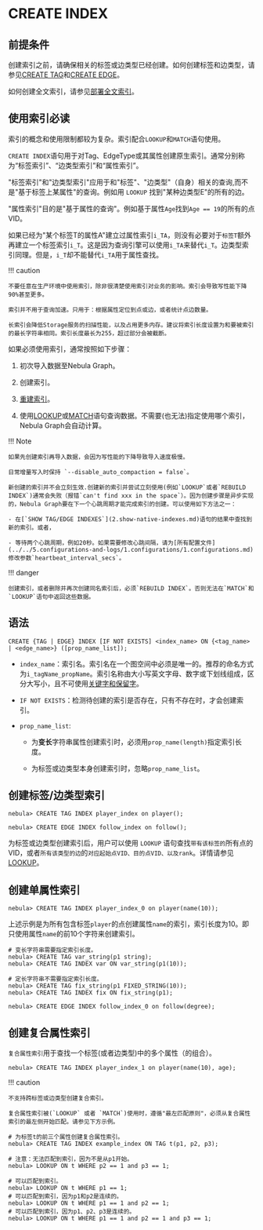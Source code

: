 # CREATE INDEX

## 前提条件

创建索引之前，请确保相关的标签或边类型已经创建。如何创建标签和边类型，请参见[CREATE TAG](../10.tag-statements/1.create-tag.md)和[CREATE EDGE](../11.edge-type-statements/1.create-edge.md)。

如何创建全文索引，请参见[部署全文索引](../../4.deployment-and-installation/6.deploy-text-based-index/2.deploy-es.md)。

## 使用索引必读

索引的概念和使用限制都较为复杂。索引配合`LOOKUP`和`MATCH`语句使用。

`CREATE INDEX`语句用于对Tag、EdgeType或其属性创建原生索引。通常分别称为“标签索引”、“边类型索引”和“属性索引”。

"标签索引"和"边类型索引"应用于和"标签"、"边类型"（自身）相关的查询,而不是"基于标签上某属性"的查询。例如用 `LOOKUP` 找到"某种边类型E"的所有的边。

"属性索引"目的是"基于属性的查询"。例如基于属性`Age`找到`Age == 19`的所有的点VID。
    
如果已经为"某个标签T的属性A"建立过属性索引`i_TA`，则没有必要对于`标签T`额外再建立一个标签索引`i_T`。这是因为查询引擎可以使用`i_TA`来替代`i_T`。边类型索引同理。但是，`i_T`却不能替代`i_TA`用于属性查找。

!!! caution

    不要任意在生产环境中使用索引，除非很清楚使用索引对业务的影响。索引会导致写性能下降90%甚至更多。
    
    索引并不用于查询加速。只用于：根据属性定位到点或边，或者统计点边数量。

    长索引会降低Storage服务的扫描性能，以及占用更多内存。建议将索引长度设置为和要被索引的最长字符串相同。索引长度最长为255，超过部分会被截断。

如果必须使用索引，通常按照如下步骤：

1. 初次导入数据至Nebula Graph。

2. 创建索引。

3. [重建索引](4.rebuild-native-index.md)。

4. 使用[LOOKUP](../7.general-query-statements/5.lookup.md)或[MATCH](../7.general-query-statements/2.match.md)语句查询数据。不需要(也无法)指定使用哪个索引，Nebula Graph会自动计算。

!!! Note

    如果先创建索引再导入数据，会因为写性能的下降导致导入速度极慢。

    日常增量写入时保持 `--disable_auto_compaction = false`。

    新创建的索引并不会立刻生效.创建新的索引并尝试立刻使用(例如`LOOKUP`或者`REBUILD INDEX`)通常会失败（报错`can't find xxx in the space`）。因为创建步骤是异步实现的，Nebula Graph要在下一个心跳周期才能完成索引的创建。可以使用如下方法之一：

    - 在[`SHOW TAG/EDGE INDEXES`](2.show-native-indexes.md)语句的结果中查找到新的索引。或者，

    - 等待两个心跳周期，例如20秒。如果需要修改心跳间隔，请为[所有配置文件](../../5.configurations-and-logs/1.configurations/1.configurations.md)修改参数`heartbeat_interval_secs`。

!!! danger

    创建索引，或者删除并再次创建同名索引后，必须`REBUILD INDEX`。否则无法在`MATCH`和`LOOKUP`语句中返回这些数据。

## 语法

```ngql
CREATE {TAG | EDGE} INDEX [IF NOT EXISTS] <index_name> ON {<tag_name> | <edge_name>} ([prop_name_list]);
```

- `index_name`：索引名。索引名在一个图空间中必须是唯一的。推荐的命名方式为`i_tagName_propName`。索引名称由大小写英文字母、数字或下划线组成，区分大写小，且不可使用[关键字和保留字](../../20.appendix/keywords-and-reserved-words.md)。

- `IF NOT EXISTS`：检测待创建的索引是否存在，只有不存在时，才会创建索引。

- `prop_name_list`:

  + 为**变长**字符串属性创建索引时，必须用`prop_name(length)`指定索引长度。

  + 为标签或边类型本身创建索引时，忽略`prop_name_list`。

## 创建标签/边类型索引

```ngql
nebula> CREATE TAG INDEX player_index on player();
```

```ngql
nebula> CREATE EDGE INDEX follow_index on follow();
```

为标签或边类型创建索引后，用户可以使用 `LOOKUP` 语句查找`带有该标签的`所有点的VID，或者`所有该类型的边`的`对应起始点VID、目的点VID、以及rank`。详情请参见[LOOKUP](../7.general-query-statements/5.lookup.md)。

## 创建单属性索引

```ngql
nebula> CREATE TAG INDEX player_index_0 on player(name(10));
```

上述示例是为所有包含标签`player`的点创建属性`name`的索引，索引长度为10。即只使用属性`name`的前10个字符来创建索引。

```ngql
# 变长字符串需要指定索引长度。
nebula> CREATE TAG var_string(p1 string);
nebula> CREATE TAG INDEX var ON var_string(p1(10));

# 定长字符串不需要指定索引长度。
nebula> CREATE TAG fix_string(p1 FIXED_STRING(10));
nebula> CREATE TAG INDEX fix ON fix_string(p1);
```

```ngql
nebula> CREATE EDGE INDEX follow_index_0 on follow(degree);
```

## 创建复合属性索引

`复合属性索引`用于查找一个标签(或者边类型)中的多个属性（的组合）。

```ngql
nebula> CREATE TAG INDEX player_index_1 on player(name(10), age);
```

!!! caution
   
    不支持跨标签或边类型创建复合索引。

    复合属性索引被(`LOOKUP` 或者 `MATCH`)使用时，遵循"最左匹配原则"，必须从复合属性索引的最左侧开始匹配。请参见下方示例。
  
```ngql
# 为标签t的前三个属性创建复合属性索引。
nebula> CREATE TAG INDEX example_index ON TAG t(p1, p2, p3);

# 注意：无法匹配到索引，因为不是从p1开始。
nebula> LOOKUP ON t WHERE p2 == 1 and p3 == 1; 

# 可以匹配到索引。
nebula> LOOKUP ON t WHERE p1 == 1;  
# 可以匹配到索引，因为p1和p2是连续的。
nebula> LOOKUP ON t WHERE p1 == 1 and p2 == 1;  
# 可以匹配到索引，因为p1、p2、p3是连续的。
nebula> LOOKUP ON t WHERE p1 == 1 and p2 == 1 and p3 == 1; 
```

